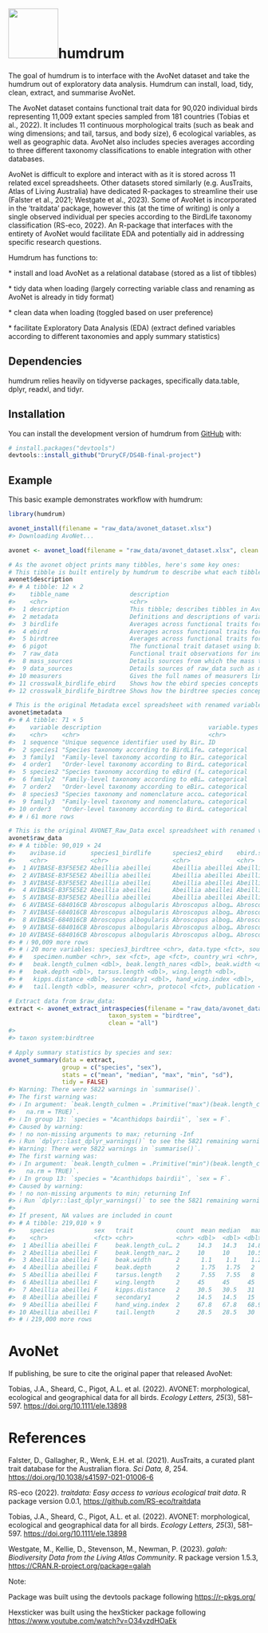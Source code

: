 
<!-- README.md is generated from README.Rmd. Please edit that file -->

# <img src="https://github.com/DruryCF/DS4B-final-project/assets/141908184/d04221e8-86a6-42c5-80e2-5af39c084242" height="100">humdrum

<!-- badges: start -->
<!-- badges: end -->

The goal of humdrum is to interface with the AvoNet dataset and take the
humdrum out of exploratory data analysis. Humdrum can install, load,
tidy, clean, extract, and summarise AvoNet.

The AvoNet dataset contains functional trait data for 90,020 individual
birds representing 11,009 extant species sampled from 181 countries
(Tobias et al., 2022). It includes 11 continuous morphological traits
(such as beak and wing dimensions; and tail, tarsus, and body size), 6
ecological variables, as well as geographic data. AvoNet also includes
species averages according to three different taxonomy classifications
to enable integration with other databases.

AvoNet is difficult to explore and interact with as it is stored across
11 related excel spreadsheets. Other datasets stored similarly
(e.g. AusTraits, Atlas of Living Australia) have dedicated R-packages to
streamline their use (Falster et al., 2021; Westgate et al., 2023). Some
of AvoNet is incorporated in the ‘traitdata’ package, however this (at
the time of writing) is only a single observed individual per species
according to the BirdLife taxonomy classification (RS-eco, 2022). An
R-package that interfaces with the entirety of AvoNet would facilitate
EDA and potentially aid in addressing specific research questions.

Humdrum has functions to:

\* install and load AvoNet as a relational
database (stored as a list of tibbles)

\* tidy data when loading
(largely correcting variable class and renaming as AvoNet is already in
tidy format)

\* clean data when loading (toggled based on user
preference)

\* facilitate Exploratory Data Analysis (EDA) (extract
defined variables according to different taxonomies and apply summary
statistics)

## Dependencies

humdrum relies heavily on tidyverse packages, specifically data.table,
dplyr, readxl, and tidyr.

## Installation

You can install the development version of humdrum from
[GitHub](https://github.com/DruryCF/DS4B-final-project) with:

``` r
# install.packages("devtools")
devtools::install_github("DruryCF/DS4B-final-project")
```

## Example

This basic example demonstrates workflow with humdrum:

``` r
library(humdrum)

avonet_install(filename = "raw_data/avonet_dataset.xlsx")
#> Downloading AvoNet...

avonet <- avonet_load(filename = "raw_data/avonet_dataset.xlsx", clean = "all")

# As the avonet object prints many tibbles, here's some key ones:
# This tibble is built entirely by humdrum to describe what each tibble contains:
avonet$description 
#> # A tibble: 12 × 2
#>    tibble_name                 description                                      
#>    <chr>                       <chr>                                            
#>  1 description                 This tibble; describes tibbles in AvoNet dataset 
#>  2 metadata                    Definitions and descriptions of variables and ke…
#>  3 birdlife                    Averages across functional traits for species ac…
#>  4 ebird                       Averages across functional traits for species ac…
#>  5 birdtree                    Averages across functional traits for species ac…
#>  6 pigot                       The functional trait dataset using birdtree taxo…
#>  7 raw_data                    Functional trait observations for individual bir…
#>  8 mass_sources                Details sources from which the mass trait values…
#>  9 data_sources                Details sources of raw_data such as museum where…
#> 10 measurers                   Gives the full names of measurers linked to the …
#> 11 crosswalk_birdlife_ebird    Shows how the ebird species concepts map onto th…
#> 12 crosswalk_birdlife_birdtree Shows how the birdtree species concepts map onto…

# This is the original Metadata excel spreadsheet with renamed variables:
avonet$metadata
#> # A tibble: 71 × 5
#>    variable description                              variable.types units source
#>    <chr>    <chr>                                    <chr>          <chr> <chr> 
#>  1 sequence "Unique sequence identifier used by Bir… ID             <NA>  "HBW-…
#>  2 species1 "Species taxonomy according to BirdLife… categorical    <NA>  "HBW-…
#>  3 family1  "Family-level taxonomy according to Bir… categorical    <NA>  "HBW-…
#>  4 order1   "Order-level taxonomy according to Bird… categorical    <NA>  "HBW-…
#>  5 species2 "Species taxonomy according to eBird (f… categorical    <NA>  "eBir…
#>  6 family2  "Family-level taxonomy according to eBi… categorical    <NA>  "eBir…
#>  7 order2   "Order-level taxonomy according to eBir… categorical    <NA>  "eBir…
#>  8 species3 "Species taxonomy and nomenclature acco… categorical    <NA>  "Jetz…
#>  9 family3  "Family-level taxonomy and nomenclature… categorical    <NA>  "Jetz…
#> 10 order3   "Order-level taxonomy according to Bird… categorical    <NA>  "Jetz…
#> # ℹ 61 more rows

# This is the original AVONET_Raw_Data excel spreadsheet with renamed variables and excluded observations outlined in the avonet_exclude object written to the global environment (also removes empty variables with embargoed data):
avonet$raw_data
#> # A tibble: 90,019 × 24
#>    avibase.id       species1_birdlife      species2_ebird    ebird.species.group
#>    <chr>            <chr>                  <chr>             <chr>              
#>  1 AVIBASE-B3F5E5E2 Abeillia abeillei      Abeillia abeillei Abeillia abeillei  
#>  2 AVIBASE-B3F5E5E2 Abeillia abeillei      Abeillia abeillei Abeillia abeillei  
#>  3 AVIBASE-B3F5E5E2 Abeillia abeillei      Abeillia abeillei Abeillia abeillei  
#>  4 AVIBASE-B3F5E5E2 Abeillia abeillei      Abeillia abeillei Abeillia abeillei  
#>  5 AVIBASE-B3F5E5E2 Abeillia abeillei      Abeillia abeillei Abeillia abeillei  
#>  6 AVIBASE-684016CB Abroscopus albogularis Abroscopus albog… Abroscopus albogul…
#>  7 AVIBASE-684016CB Abroscopus albogularis Abroscopus albog… Abroscopus albogul…
#>  8 AVIBASE-684016CB Abroscopus albogularis Abroscopus albog… Abroscopus albogul…
#>  9 AVIBASE-684016CB Abroscopus albogularis Abroscopus albog… Abroscopus albogul…
#> 10 AVIBASE-684016CB Abroscopus albogularis Abroscopus albog… Abroscopus albogul…
#> # ℹ 90,009 more rows
#> # ℹ 20 more variables: species3_birdtree <chr>, data.type <fct>, source <chr>,
#> #   specimen.number <chr>, sex <fct>, age <fct>, country_wri <chr>,
#> #   beak.length_culmen <dbl>, beak.length_nares <dbl>, beak.width <dbl>,
#> #   beak.depth <dbl>, tarsus.length <dbl>, wing.length <dbl>,
#> #   kipps.distance <dbl>, secondary1 <dbl>, hand_wing.index <dbl>,
#> #   tail.length <dbl>, measurer <chr>, protocol <fct>, publication <chr>

# Extract data from $raw_data:
extract <- avonet_extract_intraspecies(filename = "raw_data/avonet_dataset.xlsx",
                            taxon_system = "birdtree",
                            clean = "all")
#> 
#> taxon system:birdtree

# Apply summary statistics by species and sex:
avonet_summary(data = extract,
               group = c("species", "sex"),
               stats = c("mean", "median", "max", "min", "sd"),
               tidy = FALSE)
#> Warning: There were 5822 warnings in `summarise()`.
#> The first warning was:
#> ℹ In argument: `beak.length_culmen = .Primitive("max")(beak.length_culmen,
#>   na.rm = TRUE)`.
#> ℹ In group 13: `species = "Acanthidops bairdii"`, `sex = F`.
#> Caused by warning:
#> ! no non-missing arguments to max; returning -Inf
#> ℹ Run `dplyr::last_dplyr_warnings()` to see the 5821 remaining warnings.
#> Warning: There were 5822 warnings in `summarise()`.
#> The first warning was:
#> ℹ In argument: `beak.length_culmen = .Primitive("min")(beak.length_culmen,
#>   na.rm = TRUE)`.
#> ℹ In group 13: `species = "Acanthidops bairdii"`, `sex = F`.
#> Caused by warning:
#> ! no non-missing arguments to min; returning Inf
#> ℹ Run `dplyr::last_dplyr_warnings()` to see the 5821 remaining warnings.
#> 
#> If present, NA values are included in count
#> # A tibble: 219,010 × 9
#>    species           sex   trait            count  mean median   max   min    sd
#>    <chr>             <fct> <chr>            <chr> <dbl>  <dbl> <dbl> <dbl> <dbl>
#>  1 Abeillia abeillei F     beak.length_cul… 2     14.3   14.3   14.8  13.8 0.707
#>  2 Abeillia abeillei F     beak.length_nar… 2     10     10     10.5   9.5 0.707
#>  3 Abeillia abeillei F     beak.width       2      1.1    1.1    1.2   1   0.141
#>  4 Abeillia abeillei F     beak.depth       2      1.75   1.75   2     1.5 0.354
#>  5 Abeillia abeillei F     tarsus.length    2      7.55   7.55   8     7.1 0.636
#>  6 Abeillia abeillei F     wing.length      2     45     45     45    45   0    
#>  7 Abeillia abeillei F     kipps.distance   2     30.5   30.5   31    30   0.707
#>  8 Abeillia abeillei F     secondary1       2     14.5   14.5   15    14   0.707
#>  9 Abeillia abeillei F     hand_wing.index  2     67.8   67.8   68.9  66.7 1.57 
#> 10 Abeillia abeillei F     tail.length      2     28.5   28.5   30    27   2.12 
#> # ℹ 219,000 more rows
```

# AvoNet

If publishing, be sure to cite the original paper that released AvoNet:

Tobias, J.A., Sheard, C., Pigot, A.L. et al. (2022). AVONET:
morphological, ecological and geographical data for all birds. *Ecology
Letters, 25*(3), 581–597. <https://doi.org/10.1111/ele.13898>

# References

Falster, D., Gallagher, R., Wenk, E.H. et al. (2021). AusTraits, a
curated plant trait database for the Australian flora. *Sci Data, 8*,
254. <https://doi.org/10.1038/s41597-021-01006-6>

RS-eco (2022). *traitdata: Easy access to various ecological trait
data*. R package version 0.0.1, <https://github.com/RS-eco/traitdata>

Tobias, J.A., Sheard, C., Pigot, A.L. et al. (2022). AVONET:
morphological, ecological and geographical data for all birds. *Ecology
Letters, 25*(3), 581–597. <https://doi.org/10.1111/ele.13898>

Westgate, M., Kellie, D., Stevenson, M., Newman, P. (2023). *galah:
Biodiversity Data from the Living Atlas Community*. R package version
1.5.3, <https://CRAN.R-project.org/package=galah>

Note:

Package was built using the devtools package following
<https://r-pkgs.org/>

Hexsticker was built using the hexSticker package following
<https://www.youtube.com/watch?v=O34vzdHOaEk>

